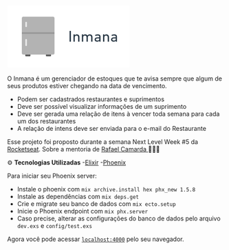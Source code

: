 ![](/readme/logo.png)

O Inmana é um gerenciador de estoques que te avisa sempre que algum de seus produtos estiver chegando na data de vencimento.

- Podem ser cadastrados restaurantes e suprimentos
- Deve ser possível visualizar informações de um suprimento
- Deve ser gerada uma relação de itens à vencer toda semana para cada um dos restaurantes
- A relação de intens deve ser enviada para o e-mail do Restaurante

Esse projeto foi proposto durante a semana Next Level Week #5 da [Rocketseat](https://rocketseat.com.br). Sobre a mentoria de [Rafael Camarda
](https://github.com/RafaelCamarda) 🍉🍇🍒

⚙ **Tecnologias Utilizadas** -[Elixir](https://elixir-lang.org/) -[Phoenix](https://phoenixframework.org/)

Para iniciar seu Phoenix server:

- Instale o phoenix com `mix archive.install hex phx_new 1.5.8`
- Instale as dependências com `mix deps.get`
- Crie e migrate seu banco de dados com `mix ecto.setup`
- Inicie o Phoenix endpoint com `mix phx.server`
- Caso precise, alterar as configurações do banco de dados pelo arquivo `dev.exs` e `config/test.exs`

Agora você pode acessar [`localhost:4000`](http://localhost:4000) pelo seu navegador.
